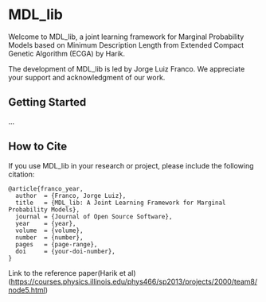 # MDL_lib

Welcome to MDL_lib, a joint learning framework for Marginal Probability Models based on Minimum Description Length from Extended Compact Genetic Algorithm (ECGA) by Harik.

The development of MDL_lib is led by Jorge Luiz Franco. We appreciate your support and acknowledgment of our work.

## Getting Started

...

## How to Cite

If you use MDL_lib in your research or project, please include the following citation:

```plaintext
@article{franco_year,
  author  = {Franco, Jorge Luiz},
  title   = {MDL_lib: A Joint Learning Framework for Marginal Probability Models},
  journal = {Journal of Open Source Software},
  year    = {year},
  volume  = {volume},
  number  = {number},
  pages   = {page-range},
  doi     = {your-doi-number},
}

```

Link to the reference  paper(Harik et al) (https://courses.physics.illinois.edu/phys466/sp2013/projects/2000/team8/node5.html)
